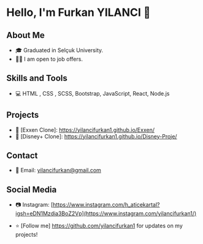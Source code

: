 # Hello, I'm Furkan YILANCI 👋



## About Me

- 🎓 Graduated in Selçuk University.
- 🤝🏻 I am open to job offers.


## Skills and Tools

- 💻 HTML , CSS , SCSS, Bootstrap, JavaScript, React, Node.js

## Projects

- 🚀 [Exxen Clone]: https://yilancifurkan1.github.io/Exxen/
- 🌟 [Disney+ Clone]: https://yilancifurkan1.github.io/Disney-Proje/

## Contact

- 📧 Email: yilancifurkan@gmail.com

## Social Media

- 📷 Instagram: [https://www.instagram.com/h_aticekartal?igsh=eDN1Mzdia3BoZ2Vp](https://www.instagram.com/yilancifurkan1/)


- ⭐️ [Follow me] https://github.com/yilancifurkan1  for updates on my projects!
